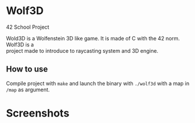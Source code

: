# Wolf3D
42 School Project

Wold3D is a Wolfenstein 3D like game. It is made of C with the 42 norm. Wolf3D is a<BR>
project made to introduce to raycasting system and 3D engine.

## How to use

Compile project with `make` and launch the binary with `./wolf3d` with a map in `/map` as argument.

# Screenshots
<P align="center">
  <IMG src=""/>
</P>
